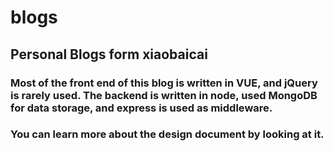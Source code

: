 # blogs
## Personal Blogs form xiaobaicai 
### Most of the front end of this blog is written in VUE, and jQuery is rarely used. The backend is written in node, used MongoDB for data storage, and express is used as middleware.
### You can learn more about the design document by looking at it.
